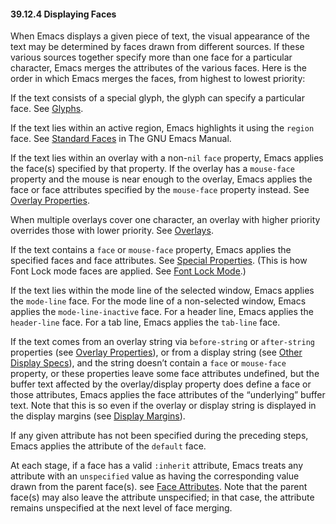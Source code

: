 

#### 39.12.4 Displaying Faces

When Emacs displays a given piece of text, the visual appearance of the text may be determined by faces drawn from different sources. If these various sources together specify more than one face for a particular character, Emacs merges the attributes of the various faces. Here is the order in which Emacs merges the faces, from highest to lowest priority:

If the text consists of a special glyph, the glyph can specify a particular face. See [Glyphs](Glyphs.html).

If the text lies within an active region, Emacs highlights it using the `region` face. See [Standard Faces](https://www.gnu.org/software/emacs/manual/html_node/emacs/Standard-Faces.html#Standard-Faces) in The GNU Emacs Manual.

If the text lies within an overlay with a non-`nil` `face` property, Emacs applies the face(s) specified by that property. If the overlay has a `mouse-face` property and the mouse is near enough to the overlay, Emacs applies the face or face attributes specified by the `mouse-face` property instead. See [Overlay Properties](Overlay-Properties.html).

When multiple overlays cover one character, an overlay with higher priority overrides those with lower priority. See [Overlays](Overlays.html).

If the text contains a `face` or `mouse-face` property, Emacs applies the specified faces and face attributes. See [Special Properties](Special-Properties.html). (This is how Font Lock mode faces are applied. See [Font Lock Mode](Font-Lock-Mode.html).)

If the text lies within the mode line of the selected window, Emacs applies the `mode-line` face. For the mode line of a non-selected window, Emacs applies the `mode-line-inactive` face. For a header line, Emacs applies the `header-line` face. For a tab line, Emacs applies the `tab-line` face.

If the text comes from an overlay string via `before-string` or `after-string` properties (see [Overlay Properties](Overlay-Properties.html)), or from a display string (see [Other Display Specs](Other-Display-Specs.html)), and the string doesn’t contain a `face` or `mouse-face` property, or these properties leave some face attributes undefined, but the buffer text affected by the overlay/display property does define a face or those attributes, Emacs applies the face attributes of the “underlying” buffer text. Note that this is so even if the overlay or display string is displayed in the display margins (see [Display Margins](Display-Margins.html)).

If any given attribute has not been specified during the preceding steps, Emacs applies the attribute of the `default` face.

At each stage, if a face has a valid `:inherit` attribute, Emacs treats any attribute with an `unspecified` value as having the corresponding value drawn from the parent face(s). see [Face Attributes](Face-Attributes.html). Note that the parent face(s) may also leave the attribute unspecified; in that case, the attribute remains unspecified at the next level of face merging.
